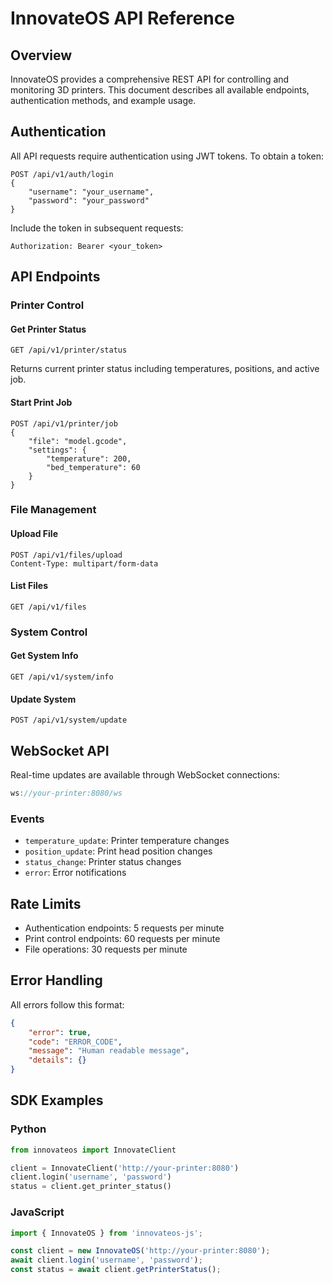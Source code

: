 # InnovateOS API Reference

## Overview
InnovateOS provides a comprehensive REST API for controlling and monitoring 3D printers. This document describes all available endpoints, authentication methods, and example usage.

## Authentication
All API requests require authentication using JWT tokens. To obtain a token:

```http
POST /api/v1/auth/login
{
    "username": "your_username",
    "password": "your_password"
}
```

Include the token in subsequent requests:
```http
Authorization: Bearer <your_token>
```

## API Endpoints

### Printer Control
#### Get Printer Status
```http
GET /api/v1/printer/status
```
Returns current printer status including temperatures, positions, and active job.

#### Start Print Job
```http
POST /api/v1/printer/job
{
    "file": "model.gcode",
    "settings": {
        "temperature": 200,
        "bed_temperature": 60
    }
}
```

### File Management
#### Upload File
```http
POST /api/v1/files/upload
Content-Type: multipart/form-data
```

#### List Files
```http
GET /api/v1/files
```

### System Control
#### Get System Info
```http
GET /api/v1/system/info
```

#### Update System
```http
POST /api/v1/system/update
```

## WebSocket API
Real-time updates are available through WebSocket connections:

```javascript
ws://your-printer:8080/ws
```

### Events
- `temperature_update`: Printer temperature changes
- `position_update`: Print head position changes
- `status_change`: Printer status changes
- `error`: Error notifications

## Rate Limits
- Authentication endpoints: 5 requests per minute
- Print control endpoints: 60 requests per minute
- File operations: 30 requests per minute

## Error Handling
All errors follow this format:
```json
{
    "error": true,
    "code": "ERROR_CODE",
    "message": "Human readable message",
    "details": {}
}
```

## SDK Examples
### Python
```python
from innovateos import InnovateClient

client = InnovateClient('http://your-printer:8080')
client.login('username', 'password')
status = client.get_printer_status()
```

### JavaScript
```javascript
import { InnovateOS } from 'innovateos-js';

const client = new InnovateOS('http://your-printer:8080');
await client.login('username', 'password');
const status = await client.getPrinterStatus();
```
